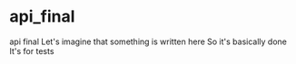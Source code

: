 # api_final
api final
Let's imagine that something is written here
So it's basically done
It's for tests